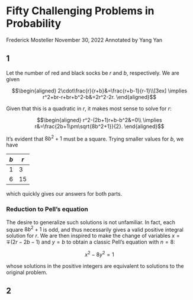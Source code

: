 # Fifty Challenging Problems in Probability

Frederick Mosteller
November 30, 2022
Annotated by Yang Yan

## 1

Let the number of red and black socks be $r$ and $b$, respectively. We are given

$$\begin{aligned}
2\cdot\frac{r}{r+b}&=\frac{r+b-1}{r-1}\\[3ex]
\implies r^2+br-r+br+b^2-b&=2r^2-2r.
\end{aligned}$$

Given that this is a quadratic in $r$, it makes most sense to solve for $r$:

$$\begin{aligned}
r^2-(2b+1)r+b-b^2&=0\\
\implies r&=\frac{2b+1\pm\sqrt{8b^2+1}}{2}.
\end{aligned}$$

It’s evident that $8b^2+1$ must be a square. Trying smaller values for $b$, we have

$b$|$r$
-|-
$1$|$3$
$6$|$15$

which quickly gives our answers for both parts.

### Reduction to Pell’s equation

The desire to generalize such solutions is not unfamiliar. In fact, each square $8b^2+1$ is odd, and thus necessarily gives a valid positive integral solution for $r$. We are then inspired to make the change of variables $x=\mp(2r-2b-1)$ and $y=b$ to obtain a classic Pell’s equation with $n=8$:

$$x^2-8y^2=1$$

whose solutions in the positive integers are equivalent to solutions to the original problem.

## 2
